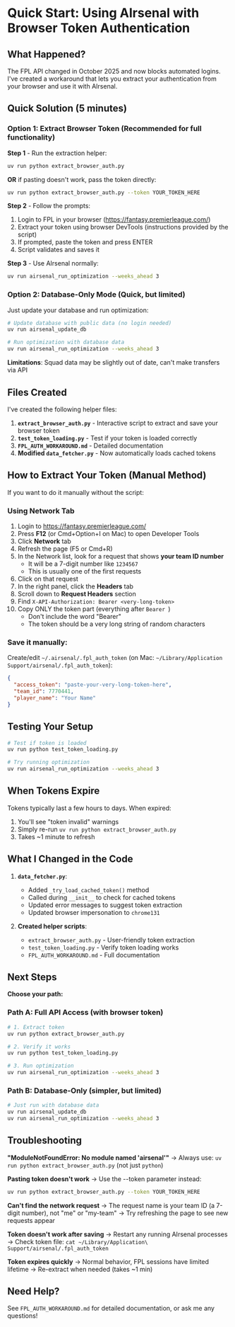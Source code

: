 # Quick Start: Using AIrsenal with Browser Token Authentication

## What Happened?

The FPL API changed in October 2025 and now blocks automated logins. I've created a workaround that lets you extract your authentication from your browser and use it with AIrsenal.

## Quick Solution (5 minutes)

### Option 1: Extract Browser Token (Recommended for full functionality)

**Step 1** - Run the extraction helper:

```bash
uv run python extract_browser_auth.py
```

**OR** if pasting doesn't work, pass the token directly:

```bash
uv run python extract_browser_auth.py --token YOUR_TOKEN_HERE
```

**Step 2** - Follow the prompts:

1. Login to FPL in your browser (https://fantasy.premierleague.com/)
2. Extract your token using browser DevTools (instructions provided by the script)
3. If prompted, paste the token and press ENTER
4. Script validates and saves it

**Step 3** - Use AIrsenal normally:

```bash
uv run airsenal_run_optimization --weeks_ahead 3
```

### Option 2: Database-Only Mode (Quick, but limited)

Just update your database and run optimization:

```bash
# Update database with public data (no login needed)
uv run airsenal_update_db

# Run optimization with database data
uv run airsenal_run_optimization --weeks_ahead 3
```

**Limitations**: Squad data may be slightly out of date, can't make transfers via API

## Files Created

I've created the following helper files:

1. **`extract_browser_auth.py`** - Interactive script to extract and save your browser token
2. **`test_token_loading.py`** - Test if your token is loaded correctly
3. **`FPL_AUTH_WORKAROUND.md`** - Detailed documentation
4. **Modified `data_fetcher.py`** - Now automatically loads cached tokens

## How to Extract Your Token (Manual Method)

If you want to do it manually without the script:

### Using Network Tab

1. Login to https://fantasy.premierleague.com/
2. Press **F12** (or Cmd+Option+I on Mac) to open Developer Tools
3. Click **Network** tab
4. Refresh the page (F5 or Cmd+R)
5. In the Network list, look for a request that shows **your team ID number**
   - It will be a 7-digit number like `1234567`
   - This is usually one of the first requests
6. Click on that request
7. In the right panel, click the **Headers** tab
8. Scroll down to **Request Headers** section
9. Find `X-API-Authorization: Bearer <very-long-token>`
10. Copy ONLY the token part (everything after `Bearer `)
    - Don't include the word "Bearer"
    - The token should be a very long string of random characters

### Save it manually:

Create/edit `~/.airsenal/.fpl_auth_token` (on Mac: `~/Library/Application Support/airsenal/.fpl_auth_token`):

```json
{
  "access_token": "paste-your-very-long-token-here",
  "team_id": 7770441,
  "player_name": "Your Name"
}
```

## Testing Your Setup

```bash
# Test if token is loaded
uv run python test_token_loading.py

# Try running optimization
uv run airsenal_run_optimization --weeks_ahead 3
```

## When Tokens Expire

Tokens typically last a few hours to days. When expired:

1. You'll see "token invalid" warnings
2. Simply re-run `uv run python extract_browser_auth.py`
3. Takes ~1 minute to refresh

## What I Changed in the Code

1. **`data_fetcher.py`**:

   - Added `_try_load_cached_token()` method
   - Called during `__init__` to check for cached tokens
   - Updated error messages to suggest token extraction
   - Updated browser impersonation to `chrome131`

2. **Created helper scripts**:
   - `extract_browser_auth.py` - User-friendly token extraction
   - `test_token_loading.py` - Verify token loading works
   - `FPL_AUTH_WORKAROUND.md` - Full documentation

## Next Steps

**Choose your path:**

### Path A: Full API Access (with browser token)

```bash
# 1. Extract token
uv run python extract_browser_auth.py

# 2. Verify it works
uv run python test_token_loading.py

# 3. Run optimization
uv run airsenal_run_optimization --weeks_ahead 3
```

### Path B: Database-Only (simpler, but limited)

```bash
# Just run with database data
uv run airsenal_update_db
uv run airsenal_run_optimization --weeks_ahead 3
```

## Troubleshooting

**"ModuleNotFoundError: No module named 'airsenal'"**
→ Always use: `uv run python extract_browser_auth.py` (not just `python`)

**Pasting token doesn't work**
→ Use the --token parameter instead:
```bash
uv run python extract_browser_auth.py --token YOUR_TOKEN_HERE
```

**Can't find the network request**
→ The request name is your team ID (a 7-digit number), not "me" or "my-team"
→ Try refreshing the page to see new requests appear

**Token doesn't work after saving**
→ Restart any running AIrsenal processes
→ Check token file: `cat ~/Library/Application\ Support/airsenal/.fpl_auth_token`

**Token expires quickly**
→ Normal behavior, FPL sessions have limited lifetime
→ Re-extract when needed (takes ~1 min)

## Need Help?

See `FPL_AUTH_WORKAROUND.md` for detailed documentation, or ask me any questions!
